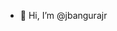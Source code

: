 - 👋 Hi, I’m @jbangurajr

<!---
jbangurajr/jbangurajr is a ✨ special ✨ repository because its `README.md` (this file) appears on your GitHub profile.
You can click the Preview link to take a look at your changes.
--->
